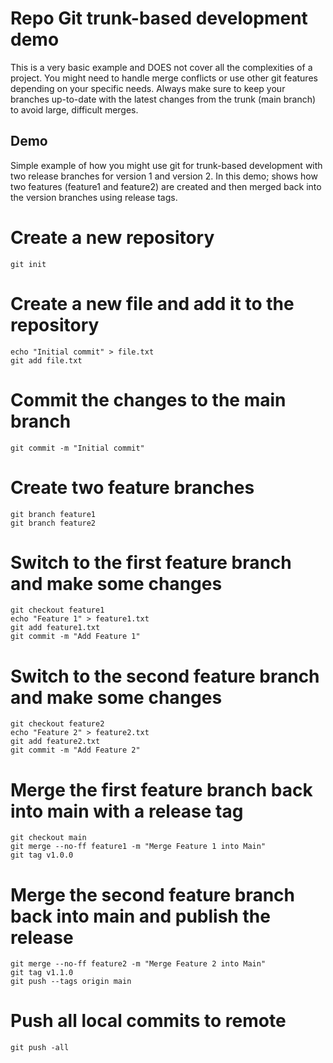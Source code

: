 # Repo Git trunk-based development demo

This is a very basic example and DOES not cover all the complexities of a project. You might need to handle merge conflicts or use other git features depending on your specific needs. Always make sure to keep your branches up-to-date with the latest changes from the trunk (main branch) to avoid large, difficult merges.

## Demo

Simple example of how you might use git for trunk-based development with two release branches for version 1 and version 2. In this demo; shows how two features (feature1 and feature2) are created and then merged back into the version branches using release tags.

# Create a new repository 
```
git init 
```

# Create a new file and add it to the repository 
```
echo "Initial commit" > file.txt
git add file.txt
```
 
# Commit the changes to the main branch 
```
git commit -m "Initial commit" 
```

# Create two feature branches 
```
git branch feature1
git branch feature2
```
 
# Switch to the first feature branch and make some changes 
```
git checkout feature1
echo "Feature 1" > feature1.txt
git add feature1.txt
git commit -m "Add Feature 1"
```

# Switch to the second feature branch and make some changes 
```
git checkout feature2 
echo "Feature 2" > feature2.txt 
git add feature2.txt 
git commit -m "Add Feature 2" 
```
 
# Merge the first feature branch back into main with a release tag 
```
git checkout main 
git merge --no-ff feature1 -m "Merge Feature 1 into Main" 
git tag v1.0.0 
```
 
# Merge the second feature branch back into main and publish the release 
```
git merge --no-ff feature2 -m "Merge Feature 2 into Main" 
git tag v1.1.0 
git push --tags origin main
```

# Push all local commits to remote  
```
git push -all
```